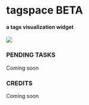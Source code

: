<h1>tagspace BETA</h1>
<h4>a tags visualization widget</h4>
<p><img src="http://www.scaraveos.net/experiments/tagspace/tagspace.jpg" /></p>
<h3>PENDING TASKS</h3>
<p>Coming soon</h3>
<h3>CREDITS</h3>
<p>Coming soon</h3>
